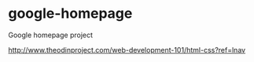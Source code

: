 # google-homepage
Google homepage project

http://www.theodinproject.com/web-development-101/html-css?ref=lnav